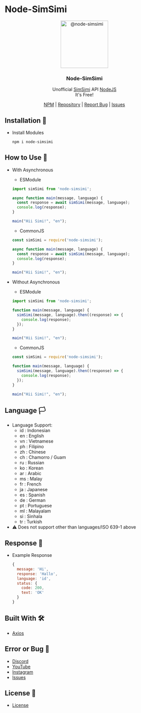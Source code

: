 # Node-SimSimi
<p align="center">
  <img alt="@node-simsimi" style="width: 150px;" src="https://cdn.discordapp.com/attachments/858321432178196490/1055677997694320700/ei_1671763615054-removebg-preview.png">
</p>
<div align="center">
  <h3>Node-SimSimi</h3>
  <p>Unofficial <a href="https://simsimi.com">SimSimi</a> API <a href="https://nodejs.org">NodeJS</a><br>It's Free!</p>
</div>
<div align="center">
  <a href="https://www.npmjs.com/package/node-simsimi">NPM</a> | <a href="https://github.com/DrelezTM/node-simsimi">Repository</a> | <a href="https://dsc.gg/DrelezTM">Report Bug</a> | <a href="https://github.com/DrelezTM/StickerWhatsAppBOT/issues">Issues</a>
</div>

## Installation 📑
* Install Modules
  ```sh
  npm i node-simsimi
  ```
 
 ## How to Use 🔭
 * With Asynchronous
   * ESModule
    ```js
    import simSimi from 'node-simsimi';
   
    async function main(message, language) {
      const response = await simSimi(message, language);
      console.log(response);
    }
   
    main("Hii Simi!", "en");
    ```
   * CommonJS
    ```js
    const simSimi = require('node-simsimi');
   
    async function main(message, language) {
      const response = await simSimi(message, language);
      console.log(response);
    }
   
    main("Hii Simi!", "en");
    ```
  
 * Without Asynchronous
   * ESModule
    ```js
    import simSimi from 'node-simsimi';

    function main(message, language) {
      simSimi(message, language).then((response) => {
        console.log(response);
      });
    }
   
    main("Hii Simi!", "en");
    ```
   * CommonJS
    ```js
    const simSimi = require('node-simsimi');

    function main(message, language) {
      simSimi(message, language).then((response) => {
        console.log(response);
      });
    }
   
    main("Hii Simi!", "en");
    ```

## Language 🏳
* Language Support:
  * id : Indonesian
  * en : English
  * vn : Vietnamese
  * ph : Filipino
  * zh : Chinese
  * ch : Chamorro / Guam
  * ru : Russian
  * ko : Korean
  * ar : Arabic
  * ms : Malay
  * fr : French
  * ja : Japanese
  * es : Spanish
  * de : German
  * pt : Portuguese
  * ml : Malayalam
  * si : Sinhala
  * tr : Turkish
* ⚠ Does not support other than languages/ISO 639-1 above


## Response 📨
* Example Response
  ```js
  {
    message: 'Hi',
    response: 'Hallo',
    language: 'id',
    status: {
      code: 200,
      text: 'OK'
    }
  }
  ```

## Built With 🛠
* [Axios](https://axios-http.com/docs/intro)

## Error or Bug 🐞
* [Discord](https://dsc.gg/DrelezTM)
* [YouTube](https://www.youtube.com/p/DrelezTM)
* [Instagram](https://www.instagram.com/DrelezTM)
* [Issues](https://github.com/DrelezTM/StickerWhatsAppBOT/issues)

## License 📜
* [License](https://github.com/DrelezTM/node-simsimi/blob/main/LICENSE)
